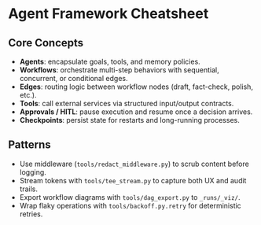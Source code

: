 # Agent Framework Cheatsheet

## Core Concepts
- **Agents**: encapsulate goals, tools, and memory policies.
- **Workflows**: orchestrate multi-step behaviors with sequential, concurrent, or conditional edges.
- **Edges**: routing logic between workflow nodes (draft, fact-check, polish, etc.).
- **Tools**: call external services via structured input/output contracts.
- **Approvals / HITL**: pause execution and resume once a decision arrives.
- **Checkpoints**: persist state for restarts and long-running processes.

## Patterns
- Use middleware (`tools/redact_middleware.py`) to scrub content before logging.
- Stream tokens with `tools/tee_stream.py` to capture both UX and audit trails.
- Export workflow diagrams with `tools/dag_export.py` to `_runs/_viz/`.
- Wrap flaky operations with `tools/backoff.py.retry` for deterministic retries.
